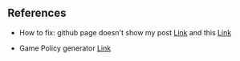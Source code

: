 ## References

* How to fix: github page doesn't show my post [Link](https://github.community/t/why-the-github-page-doesnt-show-my-post/13277/9) and this [Link](https://stackoverflow.com/questions/20422279/github-pages-are-not-updating)

* Game Policy generator [Link](https://letsmakeagame.net/game-privacy-policy-generator/)